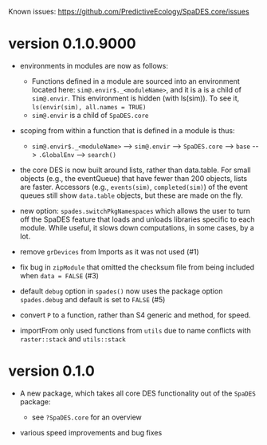 Known issues: https://github.com/PredictiveEcology/SpaDES.core/issues

version 0.1.0.9000
==================

* environments in modules are now as follows: 
    
    - Functions defined in a module are sourced into an environment located here: `sim@.envir$._<moduleName>`, and it is a is a child of `sim@.envir`. This environment is hidden (with ls(sim)). To see it, `ls(envir(sim), all.names = TRUE)`
    - `sim@.envir` is a child of `SpaDES.core`
    
* scoping from within a function that is defined in a module is thus: 

    - `sim@.envir$._<moduleName>` --> `sim@.envir` --> `SpaDES.core` --> `base` --> `.GlobalEnv` --> `search()`

* the core DES is now built around lists, rather than data.table. For small objects (e.g., the eventQueue) that have fewer than 200 objects, lists are faster. Accessors (e.g., `events(sim)`, `completed(sim)`) of the event queues still show `data.table` objects, but these are made on the fly.
* new option: `spades.switchPkgNamespaces` which allows the user to turn off the SpaDES feature that loads and unloads libraries specific to each module. While useful, it slows down computations, in some cases, by a lot.
* remove `grDevices` from Imports as it was not used (#1)
* fix bug in `zipModule` that omitted the checksum file from being included when `data = FALSE` (#3)
* default `debug` option in `spades()` now uses the package option `spades.debug` and default is set to `FALSE` (#5)
* convert `P` to a function, rather than S4 generic and method, for speed.
* importFrom only used functions from `utils` due to name conflicts with `raster::stack` and `utils::stack`

version 0.1.0
=============

* A new package, which takes all core DES functionality out of the `SpaDES` package:

    - see `?SpaDES.core` for an overview

* various speed improvements and bug fixes
